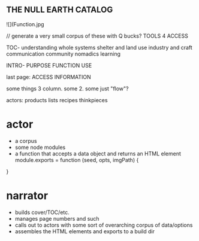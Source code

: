 THE NULL EARTH CATALOG
---------------------------






![](Function.jpg

// generate a very small corpus of these with Q bucks?
TOOLS 4 ACCESS


TOC-
understanding whole systems
shelter and land use
industry and craft
communication
community
nomadics
learning

INTRO-
PURPOSE
FUNCTION
USE

last page: ACCESS INFORMATION



some things 3 column. some 2. some just "flow"?





actors:
products
lists
recipes
thinkpieces



# actor
- a corpus
- some node modules
- a function that accepts a data object and returns an HTML element
module.exports = function (seed, opts, imgPath) {
  
}

# narrator
- builds cover/TOC/etc. 
- manages page numbers and such
- calls out to actors with some sort of overarching corpus of data/options
- assembles the HTML elements and exports to a build dir
